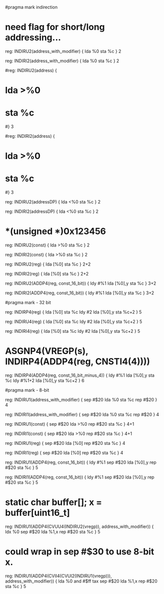 #pragma mark indirection
# need flag for short/long addressing...

reg: INDIRU2(address_with_modifier) {
	lda %0
	sta %c
} 2

reg: INDIRI2(address_with_modifier) {
    lda %0
    sta %c
} 2


#reg: INDIRU2(address) {
#    lda >%0
#    sta %c
#} 3

#reg: INDIRI2(address) {
#    lda >%0
#    sta %c
#} 3


reg: INDIRU2(addressDP) {
    lda <%0
    sta %c
} 2

reg: INDIRI2(addressDP) {
    lda <%0
    sta %c
} 2

# *(unsigned *)0x123456

reg: INDIRU2(const) {
    lda >%0
    sta %c
} 2

reg: INDIRI2(const) {
    lda >%0
    sta %c
} 2


reg: INDIRU2(reg) {
    lda [%0]
    sta %c
} 2+2

reg: INDIRI2(reg) {
    lda [%0]
    sta %c
} 2+2

reg: INDIRU2(ADDP4(reg, const_16_bit)) {
    ldy #%1
    lda [%0],y
    sta %c
} 3+2

reg: INDIRI2(ADDP4(reg, const_16_bit)) {
    ldy #%1
    lda [%0],y
    sta %c
} 3+2

#pragma mark - 32 bit

reg: INDIRP4(reg) {
    lda [%0]
    sta %c
    ldy #2
    lda [%0],y
    sta %c+2
} 5

reg: INDIRU4(reg) {
    lda [%0]
    sta %c
    ldy #2
    lda [%0],y
    sta %c+2
} 5

reg: INDIRI4(reg) {
    lda [%0]
    sta %c
    ldy #2
    lda [%0],y
    sta %c+2
} 5


# ASGNP4(VREGP(s), INDIRP4(ADDP4(reg, CNSTI4(4))))
reg: INDIRP4(ADDP4(reg, const_16_bit_minus_4)) {
    ldy #%1
    lda [%0],y
    sta %c
    ldy #%1+2
    lda [%0],y
    sta %c+2
} 6

#pragma mark - 8-bit

reg: INDIRU1(address_with_modifier) {
    sep #$20
    lda %0
    sta %c
    rep #$20
} 4

reg: INDIRI1(address_with_modifier) {
    sep #$20
    lda %0
    sta %c
    rep #$20
} 4


reg: INDIRU1(const) {
    sep #$20
    lda >%0
    rep #$20
    sta %c
} 4+1

reg: INDIRI1(const) {
    sep #$20
    lda >%0
    rep #$20
    sta %c
} 4+1


reg: INDIRU1(reg) {
    sep #$20
    lda [%0]
    rep #$20
    sta %c
} 4

reg: INDIRI1(reg) {
    sep #$20
    lda [%0]
    rep #$20
    sta %c
} 4

reg: INDIRU1(ADDP4(reg, const_16_bit)) {
    ldy #%1
    sep #$20
    lda [%0],y
    rep #$20
    sta %c
} 5

reg: INDIRI1(ADDP4(reg, const_16_bit)) {
    ldy #%1
    sep #$20
    lda [%0],y
    rep #$20
    sta %c
} 5



# static char buffer[]; x = buffer[uint16_t]
reg: INDIRU1(ADDP4(CVUU4(INDIRU2(vregp)), address_with_modifier)) {
    ldx %0
    sep #$20
    lda %1,x
    rep #$20
    sta %c
} 5


# could wrap in sep #$30 to use 8-bit x.
reg: INDIRU1(ADDP4(CVII4(CVUI2(INDIRU1(vregp))), address_with_modifier)) {
    lda %0
    and #$ff
    tax
    sep #$20
    lda %1,x
    rep #$20
    sta %c 
} 5
